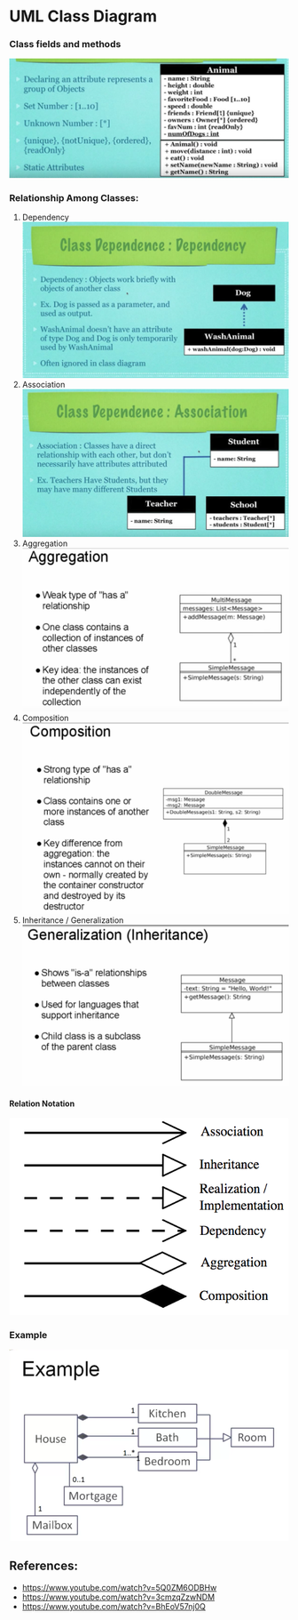 # UML Class Diagram
### Class fields and methods
![](assets/class-fields.png?raw=true "fields and methods")

### Relationship Among Classes:
1. Dependency
![Dependence](assets/dependence.png?raw=true "Dependence")
2. Association
![Association](assets/association.png?raw=true "Association")
3. Aggregation
![Aggregation](assets/aggregation.png?raw=true "Aggregation")
4. Composition
![Composition](assets/composition.png?raw=true "Composition")
5. Inheritance / Generalization
![Generalization](assets/generalization.png?raw=true "Generalization")

#### Relation Notation
![Relation Notation](assets/class-notation.png "Relation Notation")

### Example
![Example](assets/house-example.png?raw=true "Example")
## References:
* https://www.youtube.com/watch?v=5Q0ZM6ODBHw
* https://www.youtube.com/watch?v=3cmzqZzwNDM
* https://www.youtube.com/watch?v=BhEoV57nj0Q